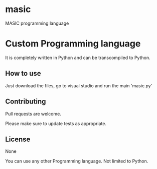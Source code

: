 # masic
MASIC programming language

# Custom Programming language

It is completely written in Python and can be transcompiled to Python.

## How to use

Just download the files, go to visual studio and run the main 'masic.py'

## Contributing
Pull requests are welcome.

Please make sure to update tests as appropriate.

## License
None


You can use any other Programming language. Not limited to Python.
